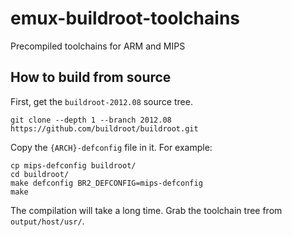 # emux-buildroot-toolchains
Precompiled toolchains for ARM and MIPS

## How to build from source

First, get the `buildroot-2012.08` source tree.
```
git clone --depth 1 --branch 2012.08 https://github.com/buildroot/buildroot.git
```
Copy the `{ARCH}-defconfig` file in it. For example:
```
cp mips-defconfig buildroot/
cd buildroot/
make defconfig BR2_DEFCONFIG=mips-defconfig
make
```
The compilation will take a long time. Grab the toolchain tree from `output/host/usr/`.

